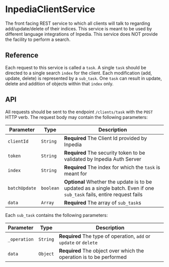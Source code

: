# InpediaClientService
The front facing REST service to which all clients will talk to regarding add/update/delete of their indices. This service is meant to be used by different language integrations of Inpedia.
This service does NOT provide the facility to perform a search.

## Reference
Each request to this service is called a `task`. A single `task` should be directed to a single search `index` for the client. Each modification (add, update, delete) is represented by a `sub_task`.
One `task` can result in update, delete and addition of objects within that `index` only.

## API
All requests should be sent to the endpoint `/clients/task` with the `POST` HTTP verb.
The request body may contain the following parameters:

| Parameter | Type | Description |
| --------- | ---- | ----------- |
| `clientId` | `String` | **Required** The Client Id provided by Inpedia |
| `token` | `String` | **Required** The security token to be validated by Inpedia Auth Server |
| `index` | `String` | **Required** The index for which the `task` is meant for |
| `batchUpdate` | `boolean` | **Optional** Whether the update is to be updated as a single batch. Even if one `sub_task` fails, entire request fails |
| `data` | `Array` | **Required** The array of `sub_task`s |

Each `sub_task` contains the following parameters:

| Parameter | Type | Description |
| --------- | ----- | ---------- |
| `_operation` | `String` | **Required** The type of operation, `add` or `update` or `delete` |
| `data` | `Object` | **Required** The object over which the operation is to be performed |
